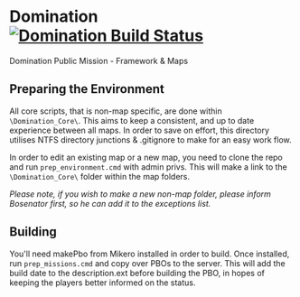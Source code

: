 <h1>Domination <a href="https://travis-ci.org/TheWreckingCrewUK/Domination"><img src="https://travis-ci.org/TheWreckingCrewUK/Domination.svg?branch=master" alt="Domination Build Status"></a></h1>
Domination Public Mission - Framework & Maps

## Preparing the Environment
All core scripts, that is non-map specific, are done within `\Domination_Core\`. This aims to keep a consistent, and up to date experience between all maps. In order to save on effort, this directory utilises NTFS directory junctions & .gitignore to make for an easy work flow.

In order to edit an existing map or a new map, you need to clone the repo and run `prep_environment.cmd` with admin privs. This will make a link to the `\Domination_Core\` folder within the map folders.

_Please note, if you wish to make a new non-map folder, please inform Bosenator first, so he can add it to the exceptions list._

## Building
You'll need makePbo from Mikero installed in order to build. Once installed, run `prep_missions.cmd` and copy over PBOs to the server. This will add the build date to the description.ext before building the PBO, in hopes of keeping the players better informed on the status.
